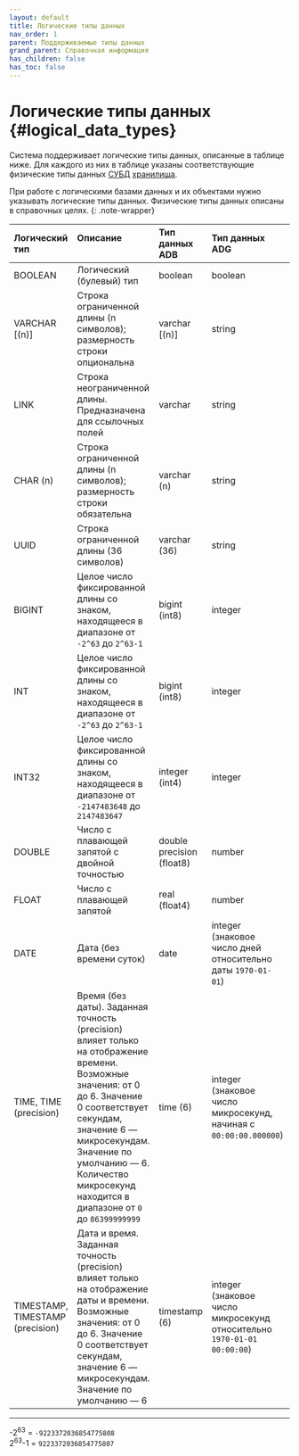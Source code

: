 ```yaml
---
layout: default
title: Логические типы данных
nav_order: 1
parent: Поддерживаемые типы данных
grand_parent: Справочная информация
has_children: false
has_toc: false
---
```


# Логические типы данных {#logical_data_types}

Система поддерживает логические типы данных, описанные в таблице ниже. Для каждого из них в таблице 
указаны соответствующие физические типы данных [СУБД](../../../introduction/supported_DBMS/supported_DBMS.md) 
[хранилища](../../../overview/main_concepts/data_storage/data_storage.md).

При работе с логическими базами данных и их объектами нужно указывать логические типы 
данных. Физические типы данных описаны в справочных целях.
{: .note-wrapper}

| Логический<br>тип | Описание<br>&nbsp; | Тип данных<br>ADB | Тип данных<br>ADG  | Тип данных<br>ADQM | Тип данных<br>ADP
|:-|:-|:-|:-|:-|:-
| BOOLEAN | Логический (булевый) тип | boolean | boolean | UInt8 | boolean
| VARCHAR \[(n)\] | Строка ограниченной длины (n символов); размерность строки опциональна | varchar \[(n)\] | string | String | varchar (n)
| LINK | Строка неограниченной длины. Предназначена для ссылочных полей | varchar | string | String | varchar
| CHAR (n) | Строка ограниченной длины (n символов); размерность строки обязательна | varchar (n) | string | String | varchar (n)
| UUID | Строка ограниченной длины (36 символов) | varchar (36) | string | String | varchar (36)
| BIGINT | Целое число фиксированной длины со знаком, находящееся в диапазоне от `-2^63`</sup> до `2^63-1` | bigint (int8) | integer | Int64 | bigint (int8)
| INT | Целое число фиксированной длины со знаком, находящееся в диапазоне от `-2^63` до `2^63-1` | bigint (int8) | integer | Int64 | bigint (int8)
| INT32 | Целое число фиксированной длины со знаком, находящееся в диапазоне от `-2147483648` до `2147483647` | integer (int4) | integer | Int32 | integer (int4)
| DOUBLE | Число с плавающей запятой с двойной точностью | double precision (float8) | number | Float64 | double precision (float8)
| FLOAT | Число с плавающей запятой | real (float4) | number | Float32 | real (float4)
| DATE | Дата (без времени суток) | date | integer (знаковое число дней относительно даты `1970-01-01`) | Int64 (знаковое число дней относительно даты `1970-01-01`) | date
| TIME, TIME (precision) | Время (без даты). Заданная точность (precision) влияет только на отображение времени. Возможные значения: от 0 до 6. Значение 0 соответствует секундам, значение 6 — микросекундам. Значение по умолчанию — 6. Количество микросекунд находится в диапазоне от `0` до `86399999999` | time (6) | integer (знаковое число микросекунд, начиная с `00:00:00.000000`) | Int64 (знаковое число микросекунд, начиная с `00:00:00.000000`) | time (6)
| TIMESTAMP, TIMESTAMP (precision) | Дата и время. Заданная точность (precision) влияет только на отображение даты и времени. Возможные значения: от 0 до 6. Значение 0 соответствует секундам, значение 6 — микросекундам. Значение по умолчанию — 6 | timestamp (6) | integer (знаковое число микросекунд относительно `1970-01-01 00:00:00`) | Int64 (знаковое число микросекунд относительно `1970-01-01 00:00:00`) | timestamp (6)
---
-2<sup>63</sup> = `-9223372036854775808`<br>
 2<sup>63</sup>-1 = `9223372036854775807`
